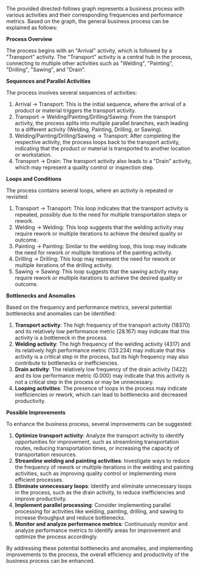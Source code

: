 The provided directed-follows graph represents a business process with various activities and their corresponding frequencies and performance metrics. Based on the graph, the general business process can be explained as follows:

**Process Overview**

The process begins with an "Arrival" activity, which is followed by a "Transport" activity. The "Transport" activity is a central hub in the process, connecting to multiple other activities such as "Welding", "Painting", "Drilling", "Sawing", and "Drain".

**Sequences and Parallel Activities**

The process involves several sequences of activities:

1. Arrival -> Transport: This is the initial sequence, where the arrival of a product or material triggers the transport activity.
2. Transport -> Welding/Painting/Drilling/Sawing: From the transport activity, the process splits into multiple parallel branches, each leading to a different activity (Welding, Painting, Drilling, or Sawing).
3. Welding/Painting/Drilling/Sawing -> Transport: After completing the respective activity, the process loops back to the transport activity, indicating that the product or material is transported to another location or workstation.
4. Transport -> Drain: The transport activity also leads to a "Drain" activity, which may represent a quality control or inspection step.

**Loops and Conditions**

The process contains several loops, where an activity is repeated or revisited:

1. Transport -> Transport: This loop indicates that the transport activity is repeated, possibly due to the need for multiple transportation steps or rework.
2. Welding -> Welding: This loop suggests that the welding activity may require rework or multiple iterations to achieve the desired quality or outcome.
3. Painting -> Painting: Similar to the welding loop, this loop may indicate the need for rework or multiple iterations of the painting activity.
4. Drilling -> Drilling: This loop may represent the need for rework or multiple iterations of the drilling activity.
5. Sawing -> Sawing: This loop suggests that the sawing activity may require rework or multiple iterations to achieve the desired quality or outcome.

**Bottlenecks and Anomalies**

Based on the frequency and performance metrics, several potential bottlenecks and anomalies can be identified:

1. **Transport activity**: The high frequency of the transport activity (18370) and its relatively low performance metric (28.167) may indicate that this activity is a bottleneck in the process.
2. **Welding activity**: The high frequency of the welding activity (4317) and its relatively high performance metric (133.234) may indicate that this activity is a critical step in the process, but its high frequency may also contribute to bottlenecks or inefficiencies.
3. **Drain activity**: The relatively low frequency of the drain activity (1422) and its low performance metric (0.000) may indicate that this activity is not a critical step in the process or may be unnecessary.
4. **Looping activities**: The presence of loops in the process may indicate inefficiencies or rework, which can lead to bottlenecks and decreased productivity.

**Possible Improvements**

To enhance the business process, several improvements can be suggested:

1. **Optimize transport activity**: Analyze the transport activity to identify opportunities for improvement, such as streamlining transportation routes, reducing transportation times, or increasing the capacity of transportation resources.
2. **Streamline welding and painting activities**: Investigate ways to reduce the frequency of rework or multiple iterations in the welding and painting activities, such as improving quality control or implementing more efficient processes.
3. **Eliminate unnecessary loops**: Identify and eliminate unnecessary loops in the process, such as the drain activity, to reduce inefficiencies and improve productivity.
4. **Implement parallel processing**: Consider implementing parallel processing for activities like welding, painting, drilling, and sawing to increase throughput and reduce bottlenecks.
5. **Monitor and analyze performance metrics**: Continuously monitor and analyze performance metrics to identify areas for improvement and optimize the process accordingly.

By addressing these potential bottlenecks and anomalies, and implementing improvements to the process, the overall efficiency and productivity of the business process can be enhanced.